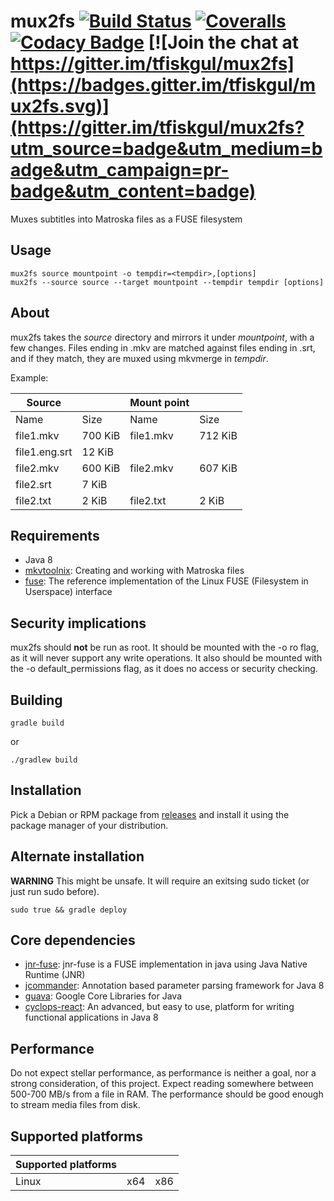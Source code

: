 # mux2fs [![Build Status](https://travis-ci.org/tfiskgul/mux2fs.svg?branch=master)](https://travis-ci.org/tfiskgul/mux2fs) [![Coveralls](https://img.shields.io/coveralls/tfiskgul/mux2fs.svg)](https://coveralls.io/github/tfiskgul/mux2fs) [![Codacy Badge](https://api.codacy.com/project/badge/Grade/2f8f8753add947b996c767f0ef037606)](https://www.codacy.com/app/tfiskgul/mux2fs?utm_source=github.com&amp;utm_medium=referral&amp;utm_content=tfiskgul/mux2fs&amp;utm_campaign=Badge_Grade) [![Join the chat at https://gitter.im/tfiskgul/mux2fs](https://badges.gitter.im/tfiskgul/mux2fs.svg)](https://gitter.im/tfiskgul/mux2fs?utm_source=badge&utm_medium=badge&utm_campaign=pr-badge&utm_content=badge)


Muxes subtitles into Matroska files as a FUSE filesystem

Usage
------
	mux2fs source mountpoint -o tempdir=<tempdir>,[options]
	mux2fs --source source --target mountpoint --tempdir tempdir [options]


About
------
mux2fs takes the _source_ directory and mirrors it under _mountpoint_, with a few changes. Files ending in .mkv are matched against files ending in .srt, and if they match, they are muxed using mkvmerge in _tempdir_.

Example:

|Source| |Mount point| |
|---|---|---|---|
|Name|Size|Name|Size
|file1.mkv|700 KiB|file1.mkv|712 KiB
|file1.eng.srt|12 KiB|
|file2.mkv|600 KiB|file2.mkv|607 KiB
|file2.srt|7 KiB|
|file2.txt|2 KiB|file2.txt|2 KiB


Requirements
------
* Java 8
* [mkvtoolnix](https://github.com/mbunkus/mkvtoolnix): Creating and working with Matroska files
* [fuse](https://github.com/libfuse/libfuse): The reference implementation of the Linux FUSE (Filesystem in Userspace) interface


Security implications
------
mux2fs should **not** be run as root.
It should be mounted with the -o ro flag, as it will never support any write operations.
It also should be mounted with the -o default_permissions flag, as it does no access or security checking.


Building
------
	gradle build

or

	./gradlew build


Installation
------
Pick a Debian or RPM package from [releases](https://github.com/tfiskgul/mux2fs/releases) and install it using the package manager of your distribution.


Alternate installation
------
**WARNING**
This might be unsafe. It will require an exitsing sudo ticket (or just run sudo before).

	sudo true && gradle deploy


Core dependencies
------
* [jnr-fuse](https://github.com/SerCeMan/jnr-fuse): jnr-fuse is a FUSE implementation in java using Java Native Runtime (JNR)
* [jcommander](https://github.com/cbeust/jcommander): Annotation based parameter parsing framework for Java 8
* [guava](https://github.com/google/guava): Google Core Libraries for Java
* [cyclops-react](https://github.com/aol/cyclops-react): An advanced, but easy to use, platform for writing functional applications in Java 8


Performance
------
Do not expect stellar performance, as performance is neither a goal, nor a strong consideration, of this project. Expect reading somewhere between 500-700 MB/s from a file in RAM. The performance should be good enough to stream media files from disk.


Supported platforms
------
| Supported platforms |     |      |
|---------------------|-----|------|
| Linux               | x64 | x86  |

